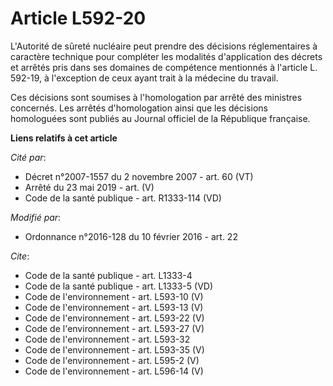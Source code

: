 # Article L592-20

L'Autorité de sûreté nucléaire peut prendre des décisions réglementaires à caractère technique pour compléter les modalités
d'application des décrets et arrêtés pris dans ses domaines de compétence mentionnés à l'article L. 592-19, à l'exception de
ceux ayant trait à la médecine du travail. 

Ces décisions sont soumises à l'homologation par arrêté des ministres concernés. Les arrêtés d'homologation ainsi que les
décisions homologuées sont publiés au Journal officiel de la République française.

**Liens relatifs à cet article**

_Cité par_:

  - Décret n°2007-1557 du 2 novembre 2007 - art. 60 (VT)
  - Arrêté du 23 mai 2019 - art. (V)
  - Code de la santé publique - art. R1333-114 (VD)

_Modifié par_:

  - Ordonnance n°2016-128 du 10 février 2016 - art. 22

_Cite_:

  - Code de la santé publique - art. L1333-4
  - Code de la santé publique - art. L1333-5 (VD)
  - Code de l'environnement - art. L593-10 (V)
  - Code de l'environnement - art. L593-13 (V)
  - Code de l'environnement - art. L593-22 (V)
  - Code de l'environnement - art. L593-27 (V)
  - Code de l'environnement - art. L593-32
  - Code de l'environnement - art. L593-35 (V)
  - Code de l'environnement - art. L595-2 (V)
  - Code de l'environnement - art. L596-14 (V)
